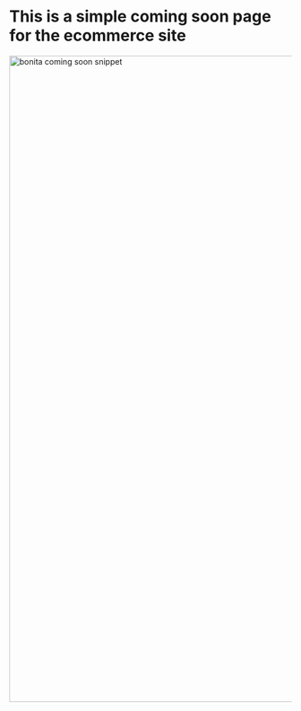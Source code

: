 # This is a simple coming soon page for the ecommerce site
<img width="1152" alt="bonita coming soon snippet" src="https://user-images.githubusercontent.com/74247785/207369270-bfad2300-db90-44a5-9335-b20c3a79abe3.png">
